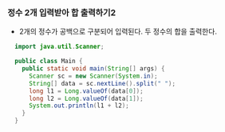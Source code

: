 ### 정수 2개 입력받아 합 출력하기2
  - 2개의 정수가 공백으로 구분되어 입력된다. 두 정수의 합을 출력한다.
```java
  import java.util.Scanner;

  public class Main {
    public static void main(String[] args) {
      Scanner sc = new Scanner(System.in);
      String[] data = sc.nextLine().split(" ");
      long l1 = Long.valueOf(data[0]);
      long l2 = Long.valueOf(data[1]);
      System.out.println(l1 + l2);
    }
  }
```
